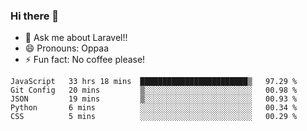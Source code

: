 ### Hi there 👋

<!--
**reubenwedson/reubenwedson** is a ✨ _special_ ✨ repository because its `README.md` (this file) appears on your GitHub profile.
Here are some ideas to get you started:
- 📫 How to reach me: 
- 🔭 I’m currently working on awesome talent app
- 🌱 I’m currently learning extreme Vue js technical stuffs
- 👯 I’m looking to collaborate on start ups challenges
- 🤔 I’m looking for help with time
-->
- 💬 Ask me about Laravel!!
- 😄 Pronouns: Oppaa
- ⚡ Fun fact: No coffee please!

<!--START_SECTION:waka-->
```text
JavaScript   33 hrs 18 mins  ████████████████████████▒   97.29 % 
Git Config   20 mins         ▒░░░░░░░░░░░░░░░░░░░░░░░░   00.98 % 
JSON         19 mins         ▒░░░░░░░░░░░░░░░░░░░░░░░░   00.93 % 
Python       6 mins          ░░░░░░░░░░░░░░░░░░░░░░░░░   00.34 % 
CSS          5 mins          ░░░░░░░░░░░░░░░░░░░░░░░░░   00.29 % 
```
<!--END_SECTION:waka-->
